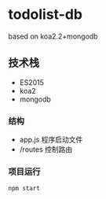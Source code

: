 # todolist-db
based on koa2.2+mongodb

## 技术栈
* ES2015
* koa2
* mongodb

### 结构
* app.js 程序启动文件
* /routes 控制路由

### 项目运行
`npm start`
